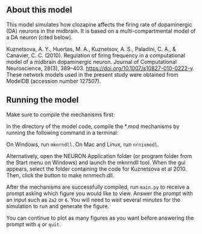 
## About this model

This model simulates how clozapine affects the firing rate of dopaminergic (DA) neurons in the midbrain. It is based on a multi-compartmental model of a DA neuron (cited below).

Kuznetsova, A. Y., Huertas, M. A., Kuznetsov, A. S., Paladini, C. A., & Canavier, C. C. (2010). Regulation of firing frequency in a computational model of a midbrain dopaminergic neuron. Journal of Computational Neuroscience, 28(3), 389–403. https://doi.org/10.1007/s10827-010-0222-y. These network models used in the present study were obtained from ModelDB (accession number 127507).

## Running the model

Make sure to compile the mechanisms first:

In the directory of the model code, compile the *.mod mechanisms by running the following command in a terminal:

On Windows, run `mknrndll`.
On Mac and Linux, run `nrnivmodl`.

Alternatively, open the NEURON Application folder (or program folder from the Start menu on Windows) and launch the mknrndll tool. When the gui appears, select the folder containing the code for Kuznetsova et al 2010. Then, click the button to make nrnmech.dll.

After the mechanisms are successfully compiled, run `main.py` to receive a prompt asking which figure you would like to view. Answer the prompt with an input such as `2a2` or `6`. You will need to wait several minutes for the simulation to run and generate the figure.

You can continue to plot as many figures as you want before answering the prompt with `q` or `quit`.

